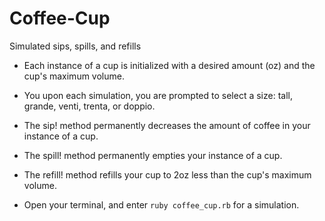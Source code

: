 # Coffee-Cup
Simulated sips, spills, and refills

* Each instance of a cup is initialized with a desired amount (oz) and the cup's maximum volume.
* You upon each simulation, you are prompted to select a size: tall, grande, venti, trenta, or doppio.
* The sip! method permanently decreases the amount of coffee in your instance of a cup.
* The spill! method permanently empties your instance of a cup.
* The refill! method refills your cup to 2oz less than the cup's maximum volume.

* Open your terminal, and enter ```ruby coffee_cup.rb``` for a simulation.
